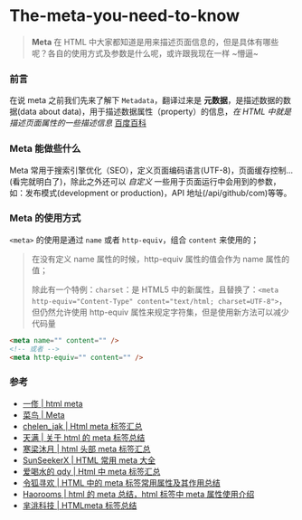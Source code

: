 # The-meta-you-need-to-know

> **Meta** 在 HTML 中大家都知道是用来描述页面信息的，但是具体有哪些呢？各自的使用方式及参数是什么呢，或许跟我现在一样 ~懵逼~

### 前言

在说 meta 之前我们先来了解下 `Metadata`，翻译过来是 **元数据**，是描述数据的数据(data about data)，用于描述数据属性（property）的信息，_在 HTML 中就是描述页面属性的一些描述信息_ [百度百科](https://baike.baidu.com/item/%E5%85%83%E6%95%B0%E6%8D%AE/1946090)

### Meta 能做些什么

Meta 常用于搜索引擎优化（SEO），定义页面编码语言(UTF-8)，页面缓存控制...(看完就明白了)，除此之外还可以 _自定义_ 一些用于页面运行中会用到的参数，如：发布模式(development or production)，API 地址(/api/github/com)等等。

### Meta 的使用方式

`<meta>` 的使用是通过 `name` 或者 `http-equiv`，组合 `content` 来使用的；

> 在没有定义 name 属性的时候，http-equiv 属性的值会作为 name 属性的值；
>
> 除此有一个特例：`charset`：是 HTML5 中的新属性，且替换了：`<meta http-equiv="Content-Type" content="text/html; charset=UTF-8">`，但仍然允许使用 http-equiv 属性来规定字符集，但是使用新方法可以减少代码量

```html
<meta name="" content="" />
<!-- 或者 -->
<meta http-equiv="" content="" />
```

### 参考

- [一俢 | html meta](https://www.jianshu.com/p/6549bec5d0e1)
- [菜鸟 | Meta](https://www.runoob.com/tags/tag-meta.html)
- [chelen_jak | Html meta 标签汇总](https://blog.csdn.net/chelen_jak/article/details/19332857)
- [天满 | 关于 html 的 meta 标签总结](https://www.cnblogs.com/xiaoxiao666/p/6524489.html)
- [寒梁沐月 | html 头部 meta 标签汇总](https://www.jianshu.com/p/8d28e5130ab2)
- [SunSeekerX | HTML 常用 meta 大全](https://www.jb51.net/web/708299.html)
- [爱喝水的 qdy | Html 中 meta 标签汇总](https://blog.csdn.net/qq_32617703/article/details/103597964)
- [令狐寻欢 | HTML 中的 meta 标签常用属性及其作用总结](https://segmentfault.com/a/1190000010342600)
- [Haorooms | html 的 meta 总结，html 标签中 meta 属性使用介绍](https://www.haorooms.com/post/html_meta_ds)
- [芈洮科技 | HTMLmeta 标签总结](http://www.4006709770.com/dongtai/wzjs/46.html)
